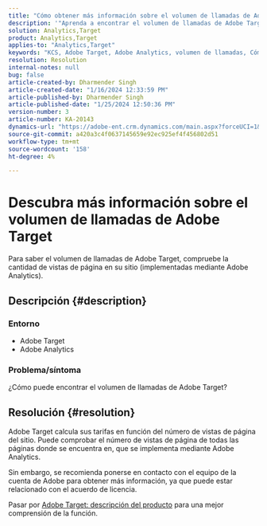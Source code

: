```yaml
---
title: "Cómo obtener más información sobre el volumen de llamadas de Adobe Target"
description: '"Aprenda a encontrar el volumen de llamadas de Adobe Target. Compruebe la cantidad de vistas de página en el sitio".'
solution: Analytics,Target
product: Analytics,Target
applies-to: "Analytics,Target"
keywords: "KCS, Adobe Target, Adobe Analytics, volumen de llamadas, Cómo"
resolution: Resolution
internal-notes: null
bug: false
article-created-by: Dharmender Singh
article-created-date: "1/16/2024 12:33:59 PM"
article-published-by: Dharmender Singh
article-published-date: "1/25/2024 12:50:36 PM"
version-number: 3
article-number: KA-20143
dynamics-url: "https://adobe-ent.crm.dynamics.com/main.aspx?forceUCI=1&pagetype=entityrecord&etn=knowledgearticle&id=2c352184-6bb4-ee11-a569-6045bd0065b6"
source-git-commit: a420a3c4f0637145659e92ec925ef4f456802d51
workflow-type: tm+mt
source-wordcount: '158'
ht-degree: 4%

---
```


# Descubra más información sobre el volumen de llamadas de Adobe Target


Para saber el volumen de llamadas de Adobe Target, compruebe la cantidad de vistas de página en su sitio (implementadas mediante Adobe Analytics).

## Descripción {#description}


### <b>Entorno</b>

- Adobe Target
- Adobe Analytics


### <b>Problema/síntoma</b>

¿Cómo puede encontrar el volumen de llamadas de Adobe Target?


## Resolución {#resolution}


Adobe Target calcula sus tarifas en función del número de vistas de página del sitio. Puede comprobar el número de vistas de página de todas las páginas donde se encuentra en, que se implementa mediante Adobe Analytics.

Sin embargo, se recomienda ponerse en contacto con el equipo de la cuenta de Adobe para obtener más información, ya que puede estar relacionado con el acuerdo de licencia.

Pasar por [Adobe Target: descripción del producto](https://helpx.adobe.com/jp/legal/product-descriptions/adobe-target.html) para una mejor comprensión de la función.


